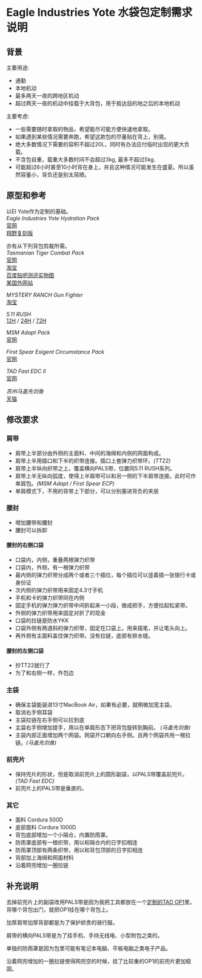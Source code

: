 Eagle Industries Yote 水袋包定制需求说明
============================================

背景
----
主要用途:
* 通勤
* 本地机动
* 最多两天一夜的跨地区机动
* 超过两天一夜的机动中挂载于大背包，用于抵达目的地之后的本地机动

主要考虑:
* 一些需要随时拿取的物品，希望能尽可能方便快速地拿取。
* 如果遇到某些情况需要奔跑，希望这款包的尽量贴在背上，别晃。
* 绝大多数情况下需要的容积不超过20L，同时有办法应付临时出现的更大负载。
* 不含包自重，载重大多数时间不会超过3kg, 最多不超过5kg.
* 可能超过6小时甚至10小时背在身上，并且这种情况可能发生在盛夏。所以虽然容量小，背负还是别太简陋。


原型和参考
-----------
以EI Yote作为定制的基础。  
_Eagle Industries Yote Hydration Pack_  
[官网](http://www.eagleindustries.com/products/detail.aspx?id=234)  
[翔野复刻版](http://www.flyye.com/cn/ArticleShow.asp?ProdID=0492)

亦有从下列背包剪裁所需。  
_Tasmanian Tiger Combat Pack_  
[官网](http://www.tasmaniantactical.com/TT_Combat_Pack_p/7716.htm)  
[淘宝](http://item.taobao.com/item.htm?spm=a230r.1.14.1.ReOVrm&id=10956779680)  
[百度贴吧测评实物图](http://tieba.baidu.com/p/2717163114)  
[某国外网站](http://www.varusteleka.com/en/product/tasmanian-tiger-combat-pack/24387)

_MYSTERY RANCH Gun Fighter_  
[淘宝](http://item.taobao.com/item.htm?id=22490371488)

_5.11 RUSH_  
[12H](http://www.511tactical.com/rush-12-backpack.html) / 
[24H](http://www.511tactical.com/rush-24-backpack.html) / 
[72H](http://www.511tactical.com/rush-72-backpack.html)

_MSM Adapt Pack_  
[官网](http://milspecmonkey.com/store/packs-bags/341-msm-adapt-pack.html#/color-multicam)

_First Spear Exigent Circumstance Pack_  
[官网](http://www.first-spear.com/product.php?productid=17528)

_TAD Fast EDC II_  
[官网](http://store.tripleaughtdesign.com/Equipment/Packs-And-Pouches/FAST-Pack-EDC)

_苏州马盖先剑鱼_  
[天猫](http://item.taobao.com/item.htm?spm=a1z09.5.0.0.hhqQSN&id=37047087806)


修改要求
--------
### 肩带
* 肩带上半部分由外侧的主面料、中间的海绵和内侧的网面构成。
* 肩带上半用插口和下半的织带连接。插口上套弹力织带环。*(TT22)*
* 肩带上半纵向织带之上，覆盖横向PALS带，位置同5.11 RUSH系列。
* 肩带上半无纵向弧度，使得上半肩带可以和另一侧的下半肩带连接。此时可作单肩包。*(MSM Adapt / First Spear ECP)*
* 单肩模式下，不用的背带上下部分，可以分别塞进背负的夹层

### 腰封
* 增加腰带和腰封
* 腰封可以拆卸

#### 腰封的右侧口袋
* 口袋内，内侧，重叠两根弹力织带
* 口袋内，外侧，有一根弹力织带
* 最内侧的弹力织带分成两个或者三个插位，每个插位可以竖着插一张银行卡或身份证
* 次内侧的弹力织带用来固定4.3寸手机
* 手机和卡的弹力织带同在内侧
* 固定手机的弹力弹力织带中间折起来一小段，做成把手，方便拉起松紧带。
* 外侧的弹力织带用来固定对折了的现金
* 口袋的拉链是防水YKK
* 口袋外侧有两道斜的弹力织带，固定在口袋上。用来插笔，并让笔头向上。
* 再外侧有主面料盖住弹力织带。没有拉链，底部有排水缝。

#### 腰封的左侧口袋
* 抄TT22就行了
* 为了和右侧一样，外包边

### 主袋
* 确保主袋能装进13寸MacBook Air，如果有必要，就稍微加宽主袋。
* 取消右手侧耳袋
* 主袋拉链在右手侧可以拉到底
* 主袋右手侧增加提手，用以在单肩形态下把背包旋转到胸前。 *(马盖先剑鱼)*
* 主袋内部正面增加两个网袋。网袋开口朝向右手侧。且两个网袋共用一根拉链。*(马盖先剑鱼)*

### 前兜片
* 保持兜片的形状，但是取消前兜片上的圆形副袋，以PALS带覆盖前兜片。*(TAD Fast EDC)*
* 前兜片上的PALS带是垂直的。

### 其它
* 面料 Cordura 500D
* 底部面料 Cordura 1000D
* 背包底部增加一个小隔仓，内置防雨罩。
* 防雨罩底部有一根织带，用以和隔仓内的日字扣相连
* 防雨罩顶部有两条织带，用以和背包顶部的日字扣相连
* 背部加上海绵和网面材料
* 沿着网兜增加一圈拉链


补充说明
---------
去掉前兜片上的副袋改用PALS带是因为我把工具都放在一个[定制的TAD OP1](https://github.com/snow/custom_equipment_specs/blob/master/sunsnow_op1.md)里。背哪个背包出门，就把OP1挂在哪个背包上。

加厚肩带加厚背部都是为了保护娇贵的骑行服。

肩带的横向PALS带是为了挂手机、手持无线电、小型附包之类的。

单独的防雨罩是因为包里可能有笔记本电脑、平板电脑之类电子产品。

沿着网兜增加的一圈拉链使得网兜空的时候，挂了比较重的OP1的前兜片更加稳固。







